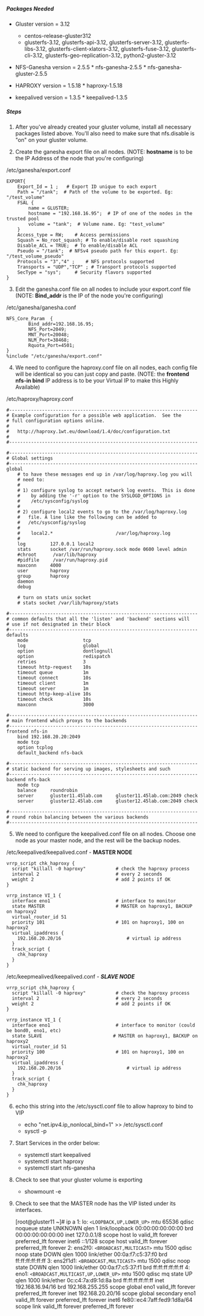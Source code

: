 ##### Packages Needed

   * Gluster version = 3.12
       * centos-release-gluster312
       * glusterfs-3.12, glusterfs-api-3.12, glusterfs-server-3.12, glusterfs-libs-3.12, glusterfs-client-xlators-3.12, glusterfs-fuse-3.12, glusterfs-cli-3.12, glusterfs-geo-replication-3.12, python2-gluster-3.12


*  NFS-Ganesha version = 2.5.5 
       * nfs-ganesha-2.5.5
       * nfs-ganesha-gluster-2.5.5


*  HAPROXY version = 1.5.18
       * haproxy-1.5.18


*  keepalived version = 1.3.5
       * keepalived-1.3.5

##### Steps

1. After you've already created your gluster volume, install all necessary packages listed above. You'll also need to make sure that nfs.disable is "on" on your gluster volume. 

2. Create the ganesha export file on all nodes. (NOTE: __hostname__ is to be the IP Address of the node that you're configuring)

/etc/ganesha/export.conf

	
	EXPORT{
	    Export_Id = 1 ;   # Export ID unique to each export
	    Path = "/tank";  # Path of the volume to be exported. Eg: "/test_volume"
	    FSAL {
	        name = GLUSTER;
	        hostname = "192.168.16.95";  # IP of one of the nodes in the trusted pool
	        volume = "tank";  # Volume name. Eg: "test_volume"
	    }
	    Access_type = RW;    # Access permissions
	    Squash = No_root_squash; # To enable/disable root squashing
	    Disable_ACL = TRUE;  # To enable/disable ACL
	    Pseudo = "/tank";  # NFSv4 pseudo path for this export. Eg: "/test_volume_pseudo"
	    Protocols = "3","4" ;    # NFS protocols supported
	    Transports = "UDP","TCP" ; # Transport protocols supported
	    SecType = "sys";     # Security flavors supported
	}


3. Edit the ganesha.conf file on all nodes to include your export.conf file (NOTE: __Bind_addr__ is the IP of the node you're configuring)

/etc/ganesha/ganesha.conf

	
	NFS_Core_Param  {
	        Bind_addr=192.168.16.95;
	        NFS_Port=2049;
	        MNT_Port=20048;
	        NLM_Port=38468;
	        Rquota_Port=4501;
	}
	%include "/etc/ganesha/export.conf"


4. We need to configure the haproxy.conf file on all nodes, each config file will be identical so you can just copy and paste. (NOTE: the __frontend nfs-in bind__ IP address is to be your Virtual IP to make this Highly Available)

/etc/haproxy/haproxy.conf

	
	#---------------------------------------------------------------------
	# Example configuration for a possible web application.  See the
	# full configuration options online.
	#
	#   http://haproxy.1wt.eu/download/1.4/doc/configuration.txt
	#
	#---------------------------------------------------------------------
	
	#---------------------------------------------------------------------
	# Global settings
	#---------------------------------------------------------------------
	global
	    # to have these messages end up in /var/log/haproxy.log you will
	    # need to:
	    #
	    # 1) configure syslog to accept network log events.  This is done
	    #    by adding the '-r' option to the SYSLOGD_OPTIONS in
	    #    /etc/sysconfig/syslog
	    #
	    # 2) configure local2 events to go to the /var/log/haproxy.log
	    #   file. A line like the following can be added to
	    #   /etc/sysconfig/syslog
	    #
	    #    local2.*                       /var/log/haproxy.log
	    #
	    log         127.0.0.1 local2
	    stats       socket /var/run/haproxy.sock mode 0600 level admin
	    #chroot      /var/lib/haproxy
	    #pidfile     /var/run/haproxy.pid
	    maxconn     4000
	    user        haproxy
	    group       haproxy
	    daemon
	    debug
	
	    # turn on stats unix socket
	    # stats socket /var/lib/haproxy/stats
	
	#---------------------------------------------------------------------
	# common defaults that all the 'listen' and 'backend' sections will
	# use if not designated in their block
	#---------------------------------------------------------------------
	defaults
	    mode                    tcp
	    log                     global
	    option                  dontlognull
	    option                  redispatch
	    retries                 3
	    timeout http-request    10s
	    timeout queue           1m
	    timeout connect         10s
	    timeout client          1m
	    timeout server          1m
	    timeout http-keep-alive 10s
	    timeout check           10s
	    maxconn                 3000
	
	#---------------------------------------------------------------------
	# main frontend which proxys to the backends
	#---------------------------------------------------------------------
	frontend nfs-in
	    bind 192.168.20.20:2049
	    mode tcp
	    option tcplog
	    default_backend nfs-back
	
	#---------------------------------------------------------------------
	# static backend for serving up images, stylesheets and such
	#---------------------------------------------------------------------
	backend nfs-back
	    mode tcp
	    balance     roundrobin
	    server      gluster11.45lab.com     gluster11.45lab.com:2049 check
	    server      gluster12.45lab.com     gluster12.45lab.com:2049 check
	
	#---------------------------------------------------------------------
	# round robin balancing between the various backends
	#---------------------------------------------------------------------


5. We need to configure the keepalived.conf file on all nodes. Choose one node as your master node, and the rest will be the backup nodes.

/etc/keepalived/keepalived.conf          - __MASTER NODE__

	
	vrrp_script chk_haproxy {
	  script "killall -0 haproxy"           # check the haproxy process
	  interval 2                            # every 2 seconds
	  weight 2                              # add 2 points if OK
	}
	
	vrrp_instance VI_1 {
	  interface eno1                        # interface to monitor
	  state MASTER                          # MASTER on haproxy1, BACKUP on haproxy2
	  virtual_router_id 51
	  priority 101                          # 101 on haproxy1, 100 on haproxy2
	  virtual_ipaddress {
	    192.168.20.20/16                        # virtual ip address
	  }
	  track_script {
	    chk_haproxy
	  }
	}


/etc/keepmealived/keepalived.conf        - ___SLAVE NODE___

	
	vrrp_script chk_haproxy {
	  script "killall -0 haproxy"           # check the haproxy process
	  interval 2                            # every 2 seconds
	  weight 2                              # add 2 points if OK
	}
	
	vrrp_instance VI_1 {
	  interface eno1                        # interface to monitor (could be bond0, eno1, etc)
	  state SLAVE                          # MASTER on haproxy1, BACKUP on haproxy2
	  virtual_router_id 51
	  priority 100                          # 101 on haproxy1, 100 on haproxy2
	  virtual_ipaddress {
	    192.168.20.20/16                        # virtual ip address
	  }
	  track_script {
	    chk_haproxy
	  }
	}


6. echo this string into the /etc/sysctl.conf file to allow haproxy to bind to VIP

    * echo "net.ipv4.ip_nonlocal_bind=1" >> /etc/sysctl.conf
    * sysctl -p

7. Start Services in the order below:

    * systemctl start keepalived
    * systemctl start haproxy
    * systemctl start nfs-ganesha

8. Check to see that your gluster volume is exporting

    * showmount -e

9. Check to see that the MASTER node has the VIP listed under its interfaces.

	
	[root@gluster11 ~]# ip a
	1: lo: `<LOOPBACK,UP,LOWER_UP>` mtu 65536 qdisc noqueue state UNKNOWN qlen 1
	    link/loopback 00:00:00:00:00:00 brd 00:00:00:00:00:00
	    inet 127.0.0.1/8 scope host lo
	       valid_lft forever preferred_lft forever
	    inet6 ::1/128 scope host
	       valid_lft forever preferred_lft forever
	2: ens2f0: `<BROADCAST,MULTICAST>` mtu 1500 qdisc noop state DOWN qlen 1000
	    link/ether 00:0a:f7:c5:37:f0 brd ff:ff:ff:ff:ff:ff
	3: ens2f1d1: `<BROADCAST,MULTICAST>` mtu 1500 qdisc noop state DOWN qlen 1000
	    link/ether 00:0a:f7:c5:37:f1 brd ff:ff:ff:ff:ff:ff
	4: eno1: `<BROADCAST,MULTICAST,UP,LOWER_UP>` mtu 1500 qdisc mq state UP qlen 1000
	    link/ether 0c:c4:7a:d9:1d:8a brd ff:ff:ff:ff:ff:ff
	    inet 192.168.16.94/16 brd 192.168.255.255 scope global eno1
	       valid_lft forever preferred_lft forever
	    inet 192.168.20.20/16 scope global secondary eno1
	       valid_lft forever preferred_lft forever
	    inet6 fe80::ec4:7aff:fed9:1d8a/64 scope link
	       valid_lft forever preferred_lft forever

